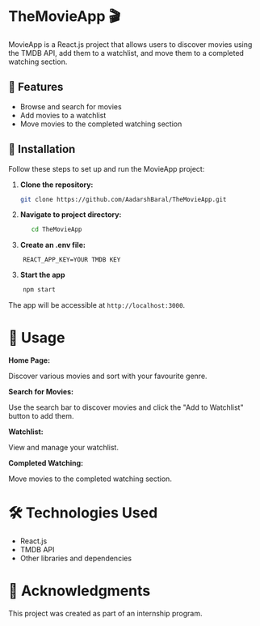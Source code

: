 
# TheMovieApp 🎬

MovieApp is a React.js project that allows users to discover movies using the TMDB API, add them to a watchlist, and move them to a completed watching section.

## 🚀 Features

- Browse and search for movies
- Add movies to a watchlist
- Move movies to the completed watching section

## 🔧 Installation

Follow these steps to set up and run the MovieApp project:

1. **Clone the repository:**

   ```bash
   git clone https://github.com/AadarshBaral/TheMovieApp.git
   ```
  3. **Navigate to project directory:**

	   ```bash
		  cd TheMovieApp
  3. **Create an .env file:**

```
	REACT_APP_KEY=YOUR TMDB KEY
```
  3. **Start the app**

```bash
	npm start
```
The app will be accessible at `http://localhost:3000`.


# 🎯 Usage

**Home Page:**

Discover various movies  and sort with your favourite genre.

**Search for Movies:**

Use the search bar to discover movies and click the "Add to Watchlist" button to add them.

**Watchlist:**

View and manage your watchlist.

**Completed Watching:**

Move movies to the completed watching section.

# 🛠️ Technologies Used

- React.js
- TMDB API
- Other libraries and dependencies

# 🙌 Acknowledgments

This project was created as part of an internship program.
